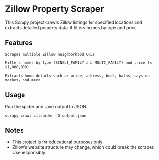 # Zillow Property Scraper

This Scrapy project crawls Zillow listings for specified locations and extracts detailed property data. It filters homes by type and price.
## Features

    Scrapes multiple Zillow neighborhood URLs

    Filters homes by type (SINGLE_FAMILY and MULTI_FAMILY) and price (< $1,000,000)

    Extracts home details such as price, address, beds, baths, days on market, and more


## Usage
Run the spider and save output to JSON:

    scrapy crawl zilspider -O output.json


## Notes
- This project is for educational purposes only.
- Zillow’s website structure may change, which could break the scraper. Use responsibly.
